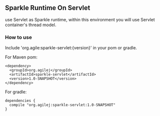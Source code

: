 ## Sparkle Runtime On Servlet

use Servlet as Sparkle runtime, within this environment you will use Servlet container's thread model.

### How to use

Include 'org.agile:sparkle-servlet:{version}' in your pom or gradle.

For Maven pom:

```
<dependency>
  <groupId>org.agilej</groupId>
  <artifactId>sparkle-servlet</artifactId>
  <version>1.0-SNAPSHOT</version>
</dependency>
```

For gradle:

```
dependencies {
  compile "org.agilej:sparkle-servlet:1.0-SNAPSHOT"
}
```